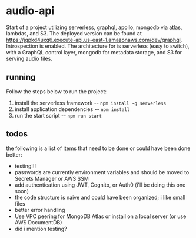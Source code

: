 # audio-api

Start of a project utilizing serverless, graphql, apollo, mongodb via atlas, lambdas, and S3. The deployed version can be found at https://jqpkd4uxq6.execute-api.us-east-1.amazonaws.com/dev/graphql. Introspection is enabled. The architecture for is serverless (easy to switch), 
with a GraphQL control layer, mongodb for metadata storage, and S3 for serving audio files.

## running

Follow the steps below to run the project:

1. install the serverless framework -- `npm install -g serverless`
2. install application dependencies -- `npm install`
3. run the start script -- `npm run start`

## todos

the following is a list of items that need to be done or could have been done better:

* testing!!!
* passwords are currently environment variables and should be moved to Secrets Manager or AWS SSM
* add authentication using JWT, Cognito, or Auth0 (i'll be doing this one soon)
* the code structure is naive and could have been organized; i like small files
* better error handling
* Use VPC peering for MongoDB Atlas or install on a local server (or use AWS DocumentDB)
* did i mention testing?
